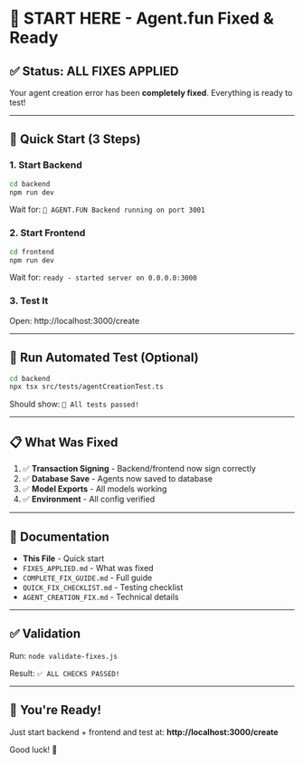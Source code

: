 # 🚀 START HERE - Agent.fun Fixed & Ready

## ✅ Status: ALL FIXES APPLIED

Your agent creation error has been **completely fixed**. Everything is ready to test!

---

## 🎯 Quick Start (3 Steps)

### 1. Start Backend
```bash
cd backend
npm run dev
```
Wait for: `🚀 AGENT.FUN Backend running on port 3001`

### 2. Start Frontend  
```bash
cd frontend
npm run dev
```
Wait for: `ready - started server on 0.0.0.0:3000`

### 3. Test It
Open: http://localhost:3000/create

---

## 🧪 Run Automated Test (Optional)

```bash
cd backend
npx tsx src/tests/agentCreationTest.ts
```

Should show: `🎉 All tests passed!`

---

## 📋 What Was Fixed

1. ✅ **Transaction Signing** - Backend/frontend now sign correctly
2. ✅ **Database Save** - Agents now saved to database
3. ✅ **Model Exports** - All models working
4. ✅ **Environment** - All config verified

---

## 📖 Documentation

- **This File** - Quick start
- `FIXES_APPLIED.md` - What was fixed
- `COMPLETE_FIX_GUIDE.md` - Full guide
- `QUICK_FIX_CHECKLIST.md` - Testing checklist
- `AGENT_CREATION_FIX.md` - Technical details

---

## ✅ Validation

Run: `node validate-fixes.js`

Result: `✅ ALL CHECKS PASSED!`

---

## 🎉 You're Ready!

Just start backend + frontend and test at:
**http://localhost:3000/create**

Good luck! 🚀
